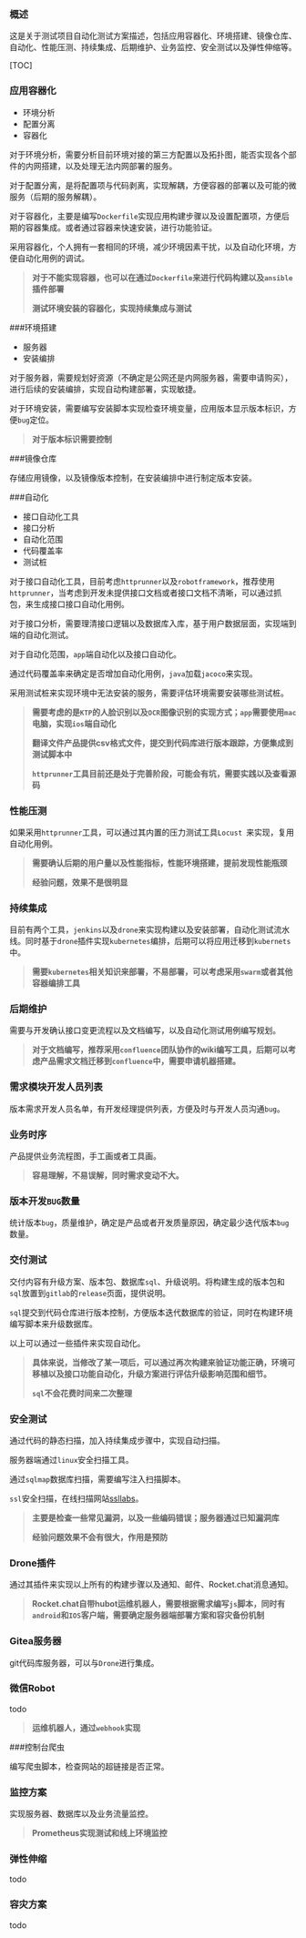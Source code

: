 ### 概述

这是关于测试项目自动化测试方案描述，包括应用容器化、环境搭建、镜像仓库、自动化、性能压测、持续集成、后期维护、业务监控、安全测试以及弹性伸缩等。

[TOC]

### 应用容器化

- 环境分析
- 配置分离
- 容器化

对于环境分析，需要分析目前环境对接的第三方配置以及拓扑图，能否实现各个部件的内网搭建，以及处理无法内网部署的服务。

对于配置分离，是将配置项与代码剥离，实现解耦，方便容器的部署以及可能的微服务（后期的服务解耦）。

对于容器化，主要是编写`Dockerfile`实现应用构建步骤以及设置配置项，方便后期的容器集成。或者通过容器来快速安装，进行功能验证。

采用容器化，个人拥有一套相同的环境，减少环境因素干扰，以及自动化环境，方便自动化用例的调试。

> **对于不能实现容器，也可以在通过`Dockerfile`来进行代码构建以及`ansible`插件部署**
>
> **测试环境安装的容器化，实现持续集成与测试**

###环境搭建

* 服务器
* 安装编排

对于服务器，需要规划好资源（不确定是公网还是内网服务器，需要申请购买），进行后续的安装编排，实现自动构建部署，实现敏捷。

对于环境安装，需要编写安装脚本实现检查环境变量，应用版本显示版本标识，方便`bug`定位。

> **对于版本标识需要控制**

###镜像仓库

存储应用镜像，以及镜像版本控制，在安装编排中进行制定版本安装。

###自动化

* 接口自动化工具
* 接口分析
* 自动化范围
* 代码覆盖率
* 测试桩

对于接口自动化工具，目前考虑`httprunner`以及`robotframework`，推荐使用`httprunner`，当考虑到开发未提供接口文档或者接口文档不清晰，可以通过抓包，来生成接口接口自动化用例。

对于接口分析，需要理清接口逻辑以及数据库入库，基于用户数据层面，实现端到端的自动化测试。

对于自动化范围，`app`端自动化以及接口自动化。

通过代码覆盖率来确定是否增加自动化用例，`java`加载`jacoco`来实现。

采用测试桩来实现环境中无法安装的服务，需要评估环境需要安装哪些测试桩。

> **需要考虑的是`KTP`的人脸识别以及`OCR`图像识别的实现方式；`app`需要使用`mac`电脑，实现`ios`端自动化**
>
> **翻译文件产品提供csv格式文件，提交到代码库进行版本跟踪，方便集成到测试脚本中**
>
> **`httprunner`工具目前还是处于完善阶段，可能会有坑，需要实践以及查看源码**

### 性能压测

如果采用`httprunner`工具，可以通过其内置的压力测试工具`Locust `来实现，复用自动化用例。

> **需要确认后期的用户量以及性能指标，性能环境搭建，提前发现性能瓶颈**
>
> **经验问题，效果不是很明显**

### 持续集成

目前有两个工具，`jenkins`以及`drone`来实现构建以及安装部署，自动化测试流水线。同时基于`drone`插件实现`kubernetes`编排，后期可以将应用迁移到`kubernets`中。

> **需要`kubernetes`相关知识来部署，不易部署，可以考虑采用`swarm`或者其他容器编排工具**

### 后期维护

需要与开发确认接口变更流程以及文档编写，以及自动化测试用例编写规划。

> **对于文档编写，推荐采用`confluence`团队协作的wiki编写工具，后期可以考虑产品需求文档迁移到`confluence`中，需要申请机器搭建。**

### 需求模块开发人员列表

版本需求开发人员名单，有开发经理提供列表，方便及时与开发人员沟通`bug`。

### 业务时序

产品提供业务流程图，手工画或者工具画。

> **容易理解，不易误解，同时需求变动不大。**

### 版本开发`BUG`数量

统计版本`bug`，质量维护，确定是产品或者开发质量原因，确定最少迭代版本`bug`数量。

### 交付测试

交付内容有升级方案、版本包、数据库`sql`、升级说明。将构建生成的版本包和`sql`放置到`gitlab`的`release`页面，提供说明。

`sql`提交到代码仓库进行版本控制，方便版本迭代数据库的验证，同时在构建环境编写脚本来升级数据库。

以上可以通过一些插件来实现自动化。

> **具体来说，当修改了某一项后，可以通过再次构建来验证功能正确，环境可移植以及接口功能自动化，升级方案进行评估升级影响范围和细节。**
>
> **`sql`不会花费时间来二次整理**

### 安全测试

通过代码的静态扫描，加入持续集成步骤中，实现自动扫描。

服务器端通过`linux`安全扫描工具。

通过`sqlmap`数据库扫描，需要编写注入扫描脚本。

`ssl`安全扫描，在线扫描网站[ssllabs](https://www.ssllabs.com/)。

> **主要是检查一些常见漏洞，以及一些编码错误；服务器通过已知漏洞库**
>
> **经验问题效果不会有很大，作用是预防**

### Drone插件

通过其插件来实现以上所有的构建步骤以及通知、邮件、Rocket.chat消息通知。

> **Rocket.chat自带hubot运维机器人，需要根据需求编写`js`脚本，同时有`android`和`IOS`客户端，需要确定服务器端部署方案和容灾备份机制**

### Gitea服务器

git代码库服务器，可以与`Drone`进行集成。

### 微信Robot

todo

> **运维机器人，通过`webhook`实现**

###控制台爬虫

编写爬虫脚本，检查网站的超链接是否正常。

### 监控方案

实现服务器、数据库以及业务流量监控。

> **Prometheus实现测试和线上环境监控**

### 弹性伸缩

todo

### 容灾方案

todo

